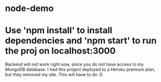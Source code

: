 ﻿# node-demo
# Use 'npm install' to install dependencies and 'npm start' to run the proj on localhost:3000
Backend will not work right now, since you do not have access to my MongoDB database.
I had this project deployed to a Heroku premium plan, but they removed my site.
This will have to do :D
